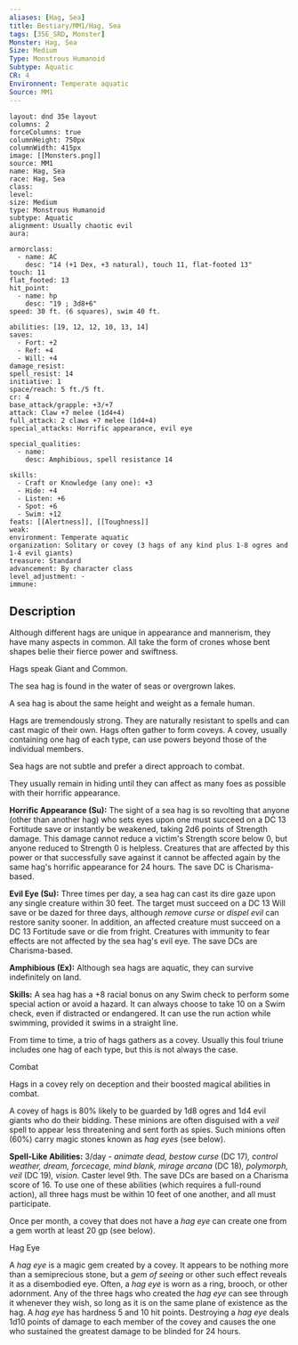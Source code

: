 ```yaml
---
aliases: [Hag, Sea]
title: Bestiary/MM1/Hag, Sea
tags: [35E_SRD, Monster]
Monster: Hag, Sea
Size: Medium
Type: Monstrous Humanoid
Subtype: Aquatic
CR: 4
Environnent: Temperate aquatic
Source: MM1
---
```


```statblock
layout: dnd 35e layout
columns: 2
forceColumns: true
columnHeight: 750px
columnWidth: 415px
image: [[Monsters.png]]
source: MM1
name: Hag, Sea
race: Hag, Sea
class: 
level: 
size: Medium
type: Monstrous Humanoid
subtype: Aquatic
alignment: Usually chaotic evil
aura: 

armorclass:
  - name: AC
    desc: "14 (+1 Dex, +3 natural), touch 11, flat-footed 13"
touch: 11
flat_footed: 13
hit_point:
  - name: hp
    desc: "19 ; 3d8+6"
speed: 30 ft. (6 squares), swim 40 ft.

abilities: [19, 12, 12, 10, 13, 14]
saves:
  - Fort: +2
  - Ref: +4
  - Will: +4
damage_resist: 
spell_resist: 14
initiative: 1
space/reach: 5 ft./5 ft.
cr: 4
base_attack/grapple: +3/+7
attack: Claw +7 melee (1d4+4)
full_attack: 2 claws +7 melee (1d4+4)
special_attacks: Horrific appearance, evil eye

special_qualities:
  - name: 
    desc: Amphibious, spell resistance 14

skills:
  - Craft or Knowledge (any one): +3
  - Hide: +4
  - Listen: +6
  - Spot: +6
  - Swim: +12
feats: [[Alertness]], [[Toughness]]
weak: 
environment: Temperate aquatic
organization: Solitary or covey (3 hags of any kind plus 1-8 ogres and 1-4 evil giants)
treasure: Standard
advancement: By character class
level_adjustment: -
immune: 
```

## Description

<p>Although different hags are unique in appearance and mannerism, they have many aspects in common. All take the form of crones whose bent shapes belie their fierce power and swiftness.</p>
<p>Hags speak Giant and Common.</p>
<p>The sea hag is found in the water of seas or overgrown lakes.</p>
<p>A sea hag is about the same height and weight as a female human.</p>
<p>Hags are tremendously strong. They are naturally resistant to spells and can cast magic of their own. Hags often gather to form coveys. A covey, usually containing one hag of each type, can use powers beyond those of the individual members.</p>
<p>Sea hags are not subtle and prefer a direct approach to combat.</p>
<p>They usually remain in hiding until they can affect as many foes as possible with their horrific appearance.</p>
<p>
            <b>Horrific Appearance (Su):</b> The sight of a sea hag is so revolting that anyone (other than another hag) who sets eyes upon one must succeed on a DC 13 Fortitude save or instantly be weakened, taking 2d6 points of Strength damage. This damage cannot reduce a victim's Strength score below 0, but anyone reduced to Strength 0 is helpless. Creatures that are affected by this power or that successfully save against it cannot be affected again by the same hag's horrific appearance for 24 hours. The save DC is Charisma-based.</p>
<p>
            <b>Evil Eye (Su):</b> Three times per day, a sea hag can cast its dire gaze upon any single creature within 30 feet. The target must succeed on a DC 13 Will save or be dazed for three days, although <i>remove curse</i> or <i>dispel evil</i> can restore sanity sooner. In addition, an affected creature must succeed on a DC 13 Fortitude save or die from fright. Creatures with immunity to fear effects are not affected by the sea hag's evil eye. The save DCs are Charisma-based.</p>
<p>
            <b>Amphibious (Ex):</b> Although sea hags are aquatic, they can survive indefinitely on land.</p>
<p>
            <b>Skills:</b> A sea hag has a +8 racial bonus on any Swim check to perform some special action or avoid a hazard. It can always choose to take 10 on a Swim check, even if distracted or endangered. It can use the run action while swimming, provided it swims in a straight line.</p>
<p>From time to time, a trio of hags gathers as a covey. Usually this foul triune includes one hag of each type, but this is not always the case.</p>
<p>Combat</p>
<p>Hags in a covey rely on deception and their boosted magical abilities in combat.</p>
<p>A covey of hags is 80% likely to be guarded by 1d8 ogres and 1d4 evil giants who do their bidding. These minions are often disguised with a <i>veil</i> spell to appear less threatening and sent forth as spies. Such minions often (60%) carry magic stones known as <i>hag eyes</i> (see below).</p>
<p>
            <b>Spell-Like Abilities:</b> 3/day - <i>animate dead, bestow curse</i> (DC 17)<i>, control weather, dream, forcecage, mind blank, mirage arcana</i> (DC 18)<i>, polymorph, veil</i> (DC 19)<i>, vision.</i> Caster level 9th. The save DCs are based on a Charisma score of 16. To use one of these abilities (which requires a full-round action), all three hags must be within 10 feet of one another, and all must participate.</p>
<p>Once per month, a covey that does not have a <i>hag eye</i> can create one from a gem worth at least 20 gp (see below).</p>
<p>Hag Eye</p>
<p>A <i>hag eye</i> is a magic gem created by a covey. It appears to be nothing more than a semiprecious stone, but a <i>gem of seeing</i> or other such effect reveals it as a disembodied eye. Often, a <i>hag eye</i> is worn as a ring, brooch, or other adornment. Any of the three hags who created the <i>hag eye</i> can see through it whenever they wish, so long as it is on the same plane of existence as the hag. A <i>hag eye</i> has hardness 5 and 10 hit points. Destroying a <i>hag eye</i> deals 1d10 points of damage to each member of the covey and causes the one who sustained the greatest damage to be blinded for 24 hours.</p>